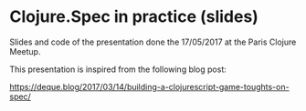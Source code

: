 # Clojure.Spec in practice (slides)

Slides and code of the presentation done the 17/05/2017 at the Paris Clojure Meetup.

This presentation is inspired from the following blog post:

https://deque.blog/2017/03/14/building-a-clojurescript-game-toughts-on-spec/
